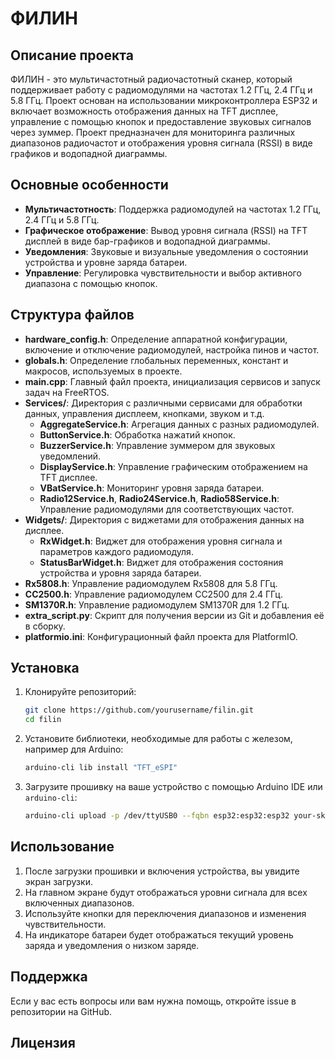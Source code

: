 # ФИЛИН

## Описание проекта

ФИЛИН - это мультичастотный радиочастотный сканер, который поддерживает работу с радиомодулями на частотах 1.2 ГГц, 2.4 ГГц и 5.8 ГГц. Проект основан на использовании микроконтроллера ESP32 и включает возможность отображения данных на TFT дисплее, управление с помощью кнопок и предоставление звуковых сигналов через зуммер. Проект предназначен для мониторинга различных диапазонов радиочастот и отображения уровня сигнала (RSSI) в виде графиков и водопадной диаграммы.

## Основные особенности

- **Мультичастотность**: Поддержка радиомодулей на частотах 1.2 ГГц, 2.4 ГГц и 5.8 ГГц.
- **Графическое отображение**: Вывод уровня сигнала (RSSI) на TFT дисплей в виде бар-графиков и водопадной диаграммы.
- **Уведомления**: Звуковые и визуальные уведомления о состоянии устройства и уровне заряда батареи.
- **Управление**: Регулировка чувствительности и выбор активного диапазона с помощью кнопок.

## Структура файлов

- **hardware_config.h**: Определение аппаратной конфигурации, включение и отключение радиомодулей, настройка пинов и частот.
- **globals.h**: Определение глобальных переменных, констант и макросов, используемых в проекте.
- **main.cpp**: Главный файл проекта, инициализация сервисов и запуск задач на FreeRTOS.
- **Services/**: Директория с различными сервисами для обработки данных, управления дисплеем, кнопками, звуком и т.д.
  - **AggregateService.h**: Агрегация данных с разных радиомодулей.
  - **ButtonService.h**: Обработка нажатий кнопок.
  - **BuzzerService.h**: Управление зуммером для звуковых уведомлений.
  - **DisplayService.h**: Управление графическим отображением на TFT дисплее.
  - **VBatService.h**: Мониторинг уровня заряда батареи.
  - **Radio12Service.h**, **Radio24Service.h**, **Radio58Service.h**: Управление радиомодулями для соответствующих частот.
- **Widgets/**: Директория с виджетами для отображения данных на дисплее.
  - **RxWidget.h**: Виджет для отображения уровня сигнала и параметров каждого радиомодуля.
  - **StatusBarWidget.h**: Виджет для отображения состояния устройства и уровня заряда батареи.
- **Rx5808.h**: Управление радиомодулем Rx5808 для 5.8 ГГц.
- **CC2500.h**: Управление радиомодулем CC2500 для 2.4 ГГц.
- **SM1370R.h**: Управление радиомодулем SM1370R для 1.2 ГГц.
- **extra_script.py**: Скрипт для получения версии из Git и добавления её в сборку.
- **platformio.ini**: Конфигурационный файл проекта для PlatformIO.

## Установка

1. Клонируйте репозиторий:
    ```sh
    git clone https://github.com/yourusername/filin.git
    cd filin
    ```

2. Установите библиотеки, необходимые для работы с железом, например для Arduino:
    ```sh
    arduino-cli lib install "TFT_eSPI"
    ```

3. Загрузите прошивку на ваше устройство с помощью Arduino IDE или `arduino-cli`:
    ```sh
    arduino-cli upload -p /dev/ttyUSB0 --fqbn esp32:esp32:esp32 your-sketch-name
    ```

## Использование

1. После загрузки прошивки и включения устройства, вы увидите экран загрузки.
2. На главном экране будут отображаться уровни сигнала для всех включенных диапазонов.
3. Используйте кнопки для переключения диапазонов и изменения чувствительности.
4. На индикаторе батареи будет отображаться текущий уровень заряда и уведомления о низком заряде.

## Поддержка

Если у вас есть вопросы или вам нужна помощь, откройте issue в репозитории на GitHub.

## Лицензия